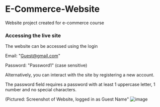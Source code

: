 # E-Commerce-Website
Website project created for e-commerce course

### Accessing the live site
The website can be accessed using the login 

Email: "Guest@gmail.com"

Password: "Password1" (case sensitive)

Alternatively, you can interact with the site by registering a new account.

The password field requires a password with at least 1 uppercase letter, 1 number and no special characters.

(Pictured: Screenshot of Website, logged in as Guest Name"
![image](https://user-images.githubusercontent.com/28874711/32071699-0a81825e-ba5e-11e7-9c60-6c695ecfc4c1.png)
